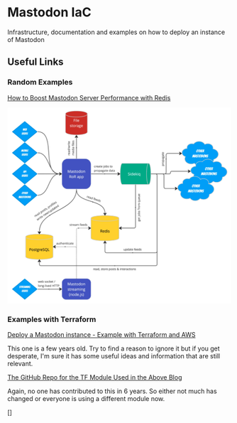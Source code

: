 # Mastodon IaC

Infrastructure, documentation and examples on how to deploy an instance of Mastodon

## Useful Links

### Random Examples

[How to Boost Mastodon Server Performance with Redis](https://thenewstack.io/how-to-boost-mastodon-server-performance-with-redis/)

![Mastodon Architecture with Redis](images/mastodon-redis-example.png)

### Examples with Terraform

[Deploy a Mastodon instance - Example with Terraform and AWS](https://medium.com/@aureliendemilly/deploy-a-mastodon-instance-aec81d17f18a)

This one is a few years old. Try to find a reason to ignore it but if you get desperate, I'm sure it has some useful ideas and information that are still relevant.

[The GitHub Repo for the TF Module Used in the Above Blog](https://github.com/ademilly/mastodon-aws-terraform)

Again, no one has contributed to this in 6 years. So either not much has changed or everyone is using a different module now.

[]